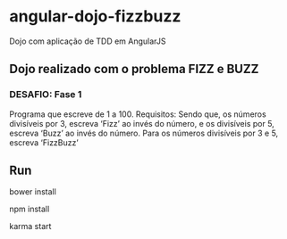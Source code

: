 # angular-dojo-fizzbuzz
Dojo com aplicação de TDD em AngularJS

## Dojo realizado com o problema FIZZ e BUZZ

### DESAFIO: Fase 1

Programa que escreve de 1 a 100. Requisitos: Sendo que, os números divisíveis por 3, escreva ‘Fizz’ ao invés do número, e os divisíveis por 5, escreva ‘Buzz’ ao invés do número. Para os números divisíveis por 3 e 5, escreva ‘FizzBuzz’

## Run

bower install

npm install

karma start
